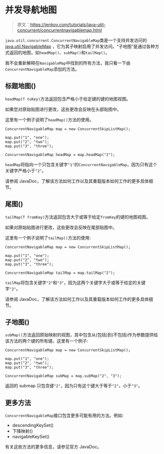 # 并发导航地图

> 原文：<https://jenkov.com/tutorials/java-util-concurrent/concurrentnavigablemap.html>

`java.util.concurrent.ConcurrentNavigableMap`类是一个支持并发访问的 [java.util.NavigableMap](/java-collections/navigablemap.html) ，它为其子映射启用了并发访问。“子地图”是通过各种方式返回的地图，如`headMap()`、`subMap()`和`tailMap()`。

我不会重新解释在`NavigableMap`中找到的所有方法，我只看一下由`ConcurrentNavigableMap`添加的方法。

## 标题地图()

`headMap(T toKey)`方法返回包含严格小于给定键的键的地图视图。

如果您对原始贴图进行更改，这些更改会反映在头部贴图中。

这里有一个例子说明了`headMap()`方法的使用。

```
ConcurrentNavigableMap map = new ConcurrentSkipListMap();

map.put("1", "one");
map.put("2", "two");
map.put("3", "three");

ConcurrentNavigableMap headMap = map.headMap("2");

```

`headMap`将指向一个只包含关键字`"1"`的`ConcurrentNavigableMap`，因为只有这个关键字严格小于`"2"`。

请参阅 JavaDoc，了解该方法如何工作以及其重载版本如何工作的更多具体细节。

## 尾图()

`tailMap(T fromKey)`方法返回包含大于或等于给定`fromKey`的键的地图视图。

如果对原始贴图进行更改，这些更改会反映在尾部贴图中。

这里有一个例子说明了`tailMap()`方法的使用:

```
ConcurrentNavigableMap map = new ConcurrentSkipListMap();

map.put("1", "one");
map.put("2", "two");
map.put("3", "three");

ConcurrentNavigableMap tailMap = map.tailMap("2");

```

`tailMap`将包含关键字`"2"`和`"3"`，因为这两个关键字大于或等于给定的关键字`"2"`。

请参阅 JavaDoc，了解该方法如何工作以及其重载版本如何工作的更多具体细节。

## 子地图()

`subMap()`方法返回原始映射的视图，其中包含从(包括)到(不包括)作为参数提供给该方法的两个键的所有键。这里有一个例子:

```
ConcurrentNavigableMap map = new ConcurrentSkipListMap();

map.put("1", "one");
map.put("2", "two");
map.put("3", "three");

ConcurrentNavigableMap subMap = map.subMap("2", "3");

```

返回的 submap 只包含键`"2"`，因为只有这个键大于等于`"2"`，小于`"3"`。

## 更多方法

`ConcurrentNavigableMap`接口包含更多可能有用的方法。例如:

*   descendingKeySet()
*   下降映射()
*   navigableKeySet()

有关这些方法的更多信息，请参见官方 JavaDoc。
